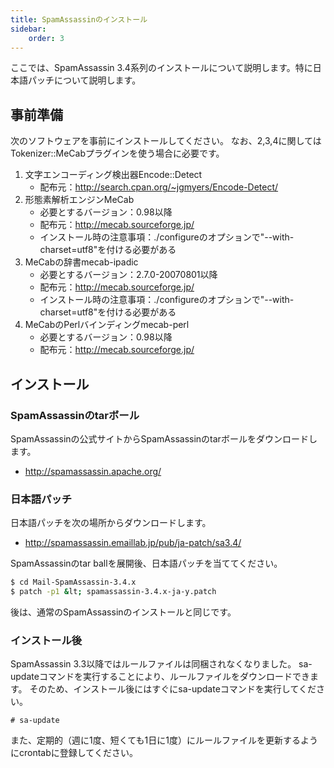 ```yaml
---
title: SpamAssassinのインストール
sidebar:
    order: 3
---
```

ここでは、SpamAssassin 3.4系列のインストールについて説明します。特に日本語パッチについて説明します。

## 事前準備

次のソフトウェアを事前にインストールしてください。
なお、2,3,4に関してはTokenizer::MeCabプラグインを使う場合に必要です。

1. 文字エンコーディング検出器Encode::Detect
    - 配布元：http://search.cpan.org/~jgmyers/Encode-Detect/
2. 形態素解析エンジンMeCab
    - 必要とするバージョン：0.98以降
    - 配布元：http://mecab.sourceforge.jp/
    - インストール時の注意事項：./configureのオプションで"--with-charset=utf8"を付ける必要がある
3. MeCabの辞書mecab-ipadic
    - 必要とするバージョン：2.7.0-20070801以降
    - 配布元：http://mecab.sourceforge.jp/
    - インストール時の注意事項：./configureのオプションで"--with-charset=utf8"を付ける必要がある
4. MeCabのPerlバインディングmecab-perl
    - 必要とするバージョン：0.98以降
    - 配布元：http://mecab.sourceforge.jp/

## インストール

### SpamAssassinのtarボール

SpamAssassinの公式サイトからSpamAssassinのtarボールをダウンロードします。

- http://spamassassin.apache.org/

### 日本語パッチ

日本語パッチを次の場所からダウンロードします。

- http://spamassassin.emaillab.jp/pub/ja-patch/sa3.4/

SpamAssassinのtar ballを展開後、日本語パッチを当ててください。

```sh
$ cd Mail-SpamAssassin-3.4.x
$ patch -p1 &lt; spamassassin-3.4.x-ja-y.patch
```

後は、通常のSpamAssassinのインストールと同じです。

### インストール後

SpamAssassin 3.3以降ではルールファイルは同梱されなくなりました。
sa-updateコマンドを実行することにより、ルールファイルをダウンロードできます。
そのため、インストール後にはすぐにsa-updateコマンドを実行してください。

```
# sa-update
```

また、定期的（週に1度、短くても1日に1度）にルールファイルを更新するようにcrontabに登録してください。
